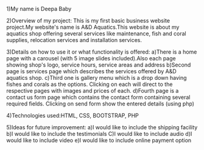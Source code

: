 1)My name is Deepa Baby

2)Overview of my project: This is my first basic business website project.My website's name is A&D Aquatics.This website is about my aquatics shop offering several services like maintenance, fish and coral supplies, relocation services and installation services.

3)Details on how to use it or what functionality is offered: a)There is a home page with a carousel (with 5 image slides included).Also each page showing shop's logo, service hours, service areas and address b)Second page is services page which describes the services offered by A&D aquatics shop. c)Third one is gallery menu which is a drop down having fishes and corals as the options. Clicking on each will direct to the respective pages with images and prices of each. d)Fourth page is a contact us form page which contains the contact form containing several required fields. Clicking on send form show the entered details (using php)

4)Technologies used:HTML, CSS, BOOTSTRAP, PHP

5)Ideas for future improvement: a)I would like to include the shipping facility b)I would like to include the testimonials C)I would like to include audio d)I would like to include video e)I would like to include online payment option